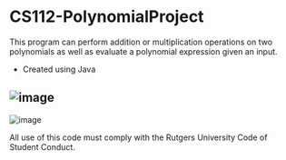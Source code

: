 # CS112-PolynomialProject
This program can perform addition or multiplication operations on two polynomials as well as evaluate a polynomial expression given an input. 
* Created using Java

![image](https://user-images.githubusercontent.com/39894720/46451117-b27c1980-c762-11e8-9c73-916660116f83.png)
----------------------------------------------------------------
![image](https://user-images.githubusercontent.com/39894720/46451122-b90a9100-c762-11e8-961b-38d16c978e46.png)


All use of this code must comply with the Rutgers University Code of Student Conduct.